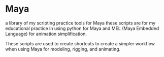 # Maya
a library of my scripting practice tools for Maya
these scripts are for my educational practice in using python for Maya and MEL (Maya Embedded Language) for animation simplification.

These scripts are used to create shortcuts to create a simpler workflow when using Maya for modeling, rigging, and animating.
